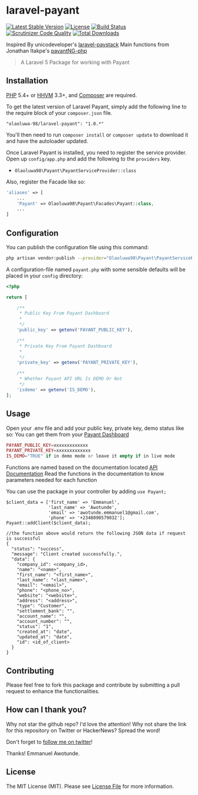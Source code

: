 # laravel-payant

[![Latest Stable Version](https://poser.pugx.org/olaoluwa-98/laravel-payant/v/stable.svg)](https://packagist.org/packages/olaoluwa-98/laravel-payant)
[![License](https://poser.pugx.org/olaoluwa-98/laravel-payant/license.svg)](LICENSE.md)
[![Build Status](https://img.shields.io/travis/olaoluwa-98/laravel-payant.svg)](https://travis-ci.org/olaoluwa-98/laravel-payant)
[![Scrutinizer Code Quality](https://scrutinizer-ci.com/g/olaoluwa-98/laravel-payant/badges/quality-score.png?b=master)](https://scrutinizer-ci.com/g/olaoluwa-98/laravel-payant/?branch=master)
[![Total Downloads](https://img.shields.io/packagist/dt/olaoluwa-98/laravel-payant.svg?style=flat-square)](https://packagist.org/packages/olaoluwa-98/laravel-payant)

Inspired By unicodeveloper's [laravel-paystack](https://github.com/unicodeveloper/laravel-paystack)
Main functions from Jonathan Itakpe's [payantNG-php](https://github.com/JonathanItakpe/payantNG-php)

> A Laravel 5 Package for working with Payant

## Installation

[PHP](https://php.net) 5.4+ or [HHVM](http://hhvm.com) 3.3+, and [Composer](https://getcomposer.org) are required.

To get the latest version of Laravel Payant, simply add the following line to the require block of your `composer.json` file.

```
"olaoluwa-98/laravel-payant": "1.0.*"
```

You'll then need to run `composer install` or `composer update` to download it and have the autoloader updated.

Once Laravel Payant is installed, you need to register the service provider. Open up `config/app.php` and add the following to the `providers` key.

* `Olaoluwa98\Payant\PayantServiceProvider::class`

Also, register the Facade like so:

```php
'aliases' => [
    ...
    'Payant' => Olaoluwa98\Payant\Facades\Payant::class,
    ...
]
```

## Configuration

You can publish the configuration file using this command:

```bash
php artisan vendor:publish --provider="Olaoluwa98\Payant\PayantServiceProvider"
```

A configuration-file named `payant.php` with some sensible defaults will be placed in your `config` directory:

```php
<?php

return [

    /**
     * Public Key From Payant Dashboard
     *
     */
    'public_key' => getenv('PAYANT_PUBLIC_KEY'),

    /**
     * Private Key From Payant Dashboard
     *
     */
    'private_key' => getenv('PAYANT_PRIVATE_KEY'),

    /**
     * Whether Payant API URL Is DEMO Or Not
     */
    'isdemo' => getenv('IS_DEMO'),
];
```

## Usage

Open your .env file and add your public key, private key, demo status like so:
You can get them from your [Payant Dashboard](https://payant.ng/settings/developer)

```php
PAYANT_PUBLIC_KEY=xxxxxxxxxxxxx
PAYANT_PRIVATE_KEY=xxxxxxxxxxxxx
IS_DEMO="TRUE" if in demo mode or leave it empty if in live mode
```

Functions are named based on the documentation located [API Documentation](https://developers.payant.ng/overview)
Read the functions in the documentation to know parameters needed for each function

You can use the package in your controller by adding `use Payant;`
```
$client_data = ['first_name' => 'Emmanuel',
                'last_name' => 'Awotunde',
                'email' => 'awotunde.emmanuel1@gmail.com',
                'phone' => '+2348090579032'];
Payant::addClient($client_data);

//the function above would return the following JSON data if request is successful
{
  "status": "success",
  "message": "Client created successfully.",
  "data": {
    "company_id": <company_id>,
    "name": "<name>",
    "first_name": "<first_name>",
    "last_name": "<last_name>",
    "email": "<email>",
    "phone": "<phone_no>",
    "website": "<website>",
    "address": "<address>",
    "type": "Customer",
    "settlement_bank": "",
    "account_name": "",
    "account_number": "",
    "status": "1",
    "created_at": "date",
    "updated_at": "date",
    "id": <id_of_client>
  }
}
```

## Contributing

Please feel free to fork this package and contribute by submitting a pull request to enhance the functionalities.

## How can I thank you?

Why not star the github repo? I'd love the attention! Why not share the link for this repository on Twitter or HackerNews? Spread the word!

Don't forget to [follow me on twitter](https://twitter.com/olaoluwa_98)!

Thanks!
Emmanuel Awotunde.

## License

The MIT License (MIT). Please see [License File](LICENSE.md) for more information.
